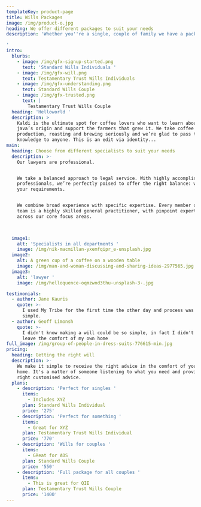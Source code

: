 ```yaml
---
templateKey: product-page
title: Wills Packages
image: /img/product-o.jpg
heading: We offer different packages to suit your needs
description: 'Whether you''re a single, couple of family we have a package right for you. 

'
intro:
  blurbs:
    - image: /img/gfx-signup-started.png
      text: 'Standard Wills Individuals '
    - image: /img/gfx-will.png
      text: Testamentary Trust Wills Individuals
    - image: /img/gfx-understanding.png
      text: Standard Wills Couple
    - image: /img/gfx-trusted.png
      text: |
        Testamentary Trust Wills Couple 
  heading: 'Helloworld '
  description: >
    Kaldi is the ultimate spot for coffee lovers who want to learn about their
    java’s origin and support the farmers that grew it. We take coffee
    production, roasting and brewing seriously and we’re glad to pass that
    knowledge to anyone. This is an edit via identity...
main:
  heading: Choose from different specialists to suit your needs
  description: >-
    Our lawyers are professional. 


    We take a balanced approach to legal service. With highly accomplished
    professionals, we’re perfectly poised to offer the right balance: whatever
    your requirements.


    We combine broad experience with specific expertise. Every member of our
    team is a highly skilled general practitioner, with pinpoint expertise
    across our core focus areas.


   
  image1:
    alt: 'Specialists in all departments '
    image: /img/nik-macmillan-yxemfqipr_e-unsplash.jpg
  image2:
    alt: A green cup of a coffee on a wooden table
    image: /img/man-and-woman-discussing-and-sharing-ideas-2977565.jpg
  image3:
    alt: 'lawyer '
    image: /img/helloquence-oqmzwnd3thu-unsplash-3-.jpg

testimonials:
  - author: Jane Kauris
    quote: >-
      I used My Tribe for the first time the other day and process was easy and
      simple.
  - author: Geoff Limonsh
    quote: >-
      I didn't know making a will could be so simple, in fact I didn't have to
      leave the comfort of my own home
full_image: /img/group-of-people-in-dress-suits-776615-min.jpg
pricing:
  heading: Getting the right will
  description: >-
    We make it simple to receive the right advice in the comfort of your own
    home. It's a matter of someone listening to what you need and providing the
    right customised advice. 
  plans:
    - description: 'Perfect for singles '
      items:
        - Includes XYZ
      plan: Standard Wills Individual
      price: '275'
    - description: 'Perfect for something '
      items:
        - Great for XYZ
      plan: Testamentary Trust Wills Individual
      price: '770'
    - description: 'Wills for couples '
      items:
        - GReat for AOS
      plan: Standard Wills Couple
      price: '550'
    - description: 'Full package for all couples '
      items:
        - This is great for QIE
      plan: Testamentary Trust Wills Couple
      price: '1400'
---
```

